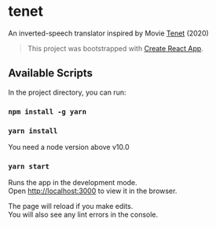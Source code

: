 # tenet

An inverted-speech translator inspired by Movie [Tenet](https://www.imdb.com/title/tt6723592/) (2020)

> This project was bootstrapped with [Create React App](https://github.com/facebook/create-react-app).

## Available Scripts

In the project directory, you can run:

### `npm install -g yarn`
### `yarn install`
You need a node version above v10.0
### `yarn start`

Runs the app in the development mode.<br />
Open [http://localhost:3000](http://localhost:3000) to view it in the browser.

The page will reload if you make edits.<br />
You will also see any lint errors in the console.
